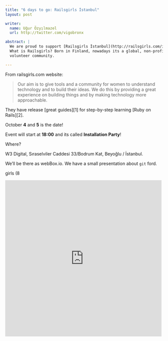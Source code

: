 ```yaml
---
title: "6 days to go: Railsgirls İstanbul"
layout: post

writer:
  name: Uğur Özyılmazel
  url: http://twitter.com/vigobronx

abstract: |
  We are proud to support [Railsgirls İstanbul](http://railsgirls.com/istanbul).
  What is Railsgirls? Born in Finland, nowadays its a global, non-profit
  volunteer community.

---
```


From railsgirls.com website:

> Our aim is to give tools and a community for women to understand technology
> and to build their ideas. We do this by providing a great experience on
> building things and by making technology more approachable.

They have release [great guides][1] for step-by-step learning [Ruby on Rails][2].

October **4** and **5** is the date!

Event will start at **18:00** and its called **Installation Party**!

Where?

W3 Digital, Sıraselviler Caddesi 33/Bodrum Kat, Beyoğlu / İstanbul. 

We’ll be there as webBox.io. We have a small presentation about `git` ford.

girls (8

<iframe frameborder="0" height="500" marginheight="0" marginwidth="0" scrolling="no" src="https://maps.google.com/maps?ie=UTF8&amp;q=W3+Digital&amp;fb=1&amp;hq=W3+Digital&amp;cid=0,0,18399760062193237823&amp;hnear=&amp;t=m&amp;ll=41.038012,28.985238&amp;spn=0.008092,0.010707&amp;z=16&amp;iwloc=A&amp;output=embed" width="500"></iframe>


